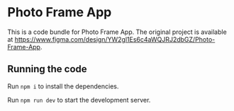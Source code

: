 
  # Photo Frame App

  This is a code bundle for Photo Frame App. The original project is available at https://www.figma.com/design/YW2gl1Es6c4aWQJRJ2dbGZ/Photo-Frame-App.

  ## Running the code

  Run `npm i` to install the dependencies.

  Run `npm run dev` to start the development server.
  